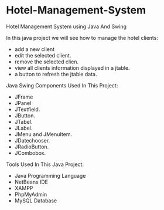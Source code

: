 # Hotel-Management-System
Hotel Management System using Java And Swing

In this java project we will see how to manage the hotel clients: 
- add a new client
- edit the selected client.
- remove the selected clien.
- view all clients information displayed in a jtable.
- a button to refresh the jtable data.

Java Swing Components Used In This Project:
- JFrame
- JPanel
- JTextfield.
- JButton.
- JTabel.
- JLabel.
- JMenu and JMenuItem.
- JDatechooser.
- JRadioButton. 
- JCombobox.

Tools Used In This Java Project:
- Java Programming Language 
- NetBeans IDE 
- XAMPP 
- PhpMyAdmin 
- MySQL Database 
